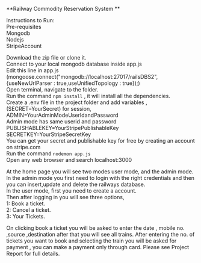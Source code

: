 **Railway Commodity Reservation System **<br />

Instructions to Run:<br />
Pre-requisites<br />
Mongodb<br />
Nodejs<br />
StripeAccount <br />

Download the zip file or clone it.<br />
Connect to your local mongodb database inside app.js <br />
Edit this line in app.js (mongoose.connect("mongodb://localhost:27017/railsDBS2",{useNewUrlParser : true,useUnifiedTopology : true});)<br />
Open terminal, navigate to the folder.<br />
Run the command `npm install` , it will install all the dependencies.<br />
Create a .env file in the project folder and add variables ,(SECRET=YourSecret) for session,<br />
ADMIN=YourAdminModeUserIdandPassword <br />
Admin mode has same userid and password<br />
PUBLISHABLEKEY=YourStripePublishableKey<br />
SECRETKEY=YourStripeSecretKey<br />
You can get your secret and publishable key for free by creating an account on stripe.com<br />
Run the command `nodemon app.js`<br />
Open any web browser and search localhost:3000<br />

At the home page you will see two modes user mode, and the admin mode.<br />
In the admin mode you first need to login with the right credentials and then you can insert,update and delete the railways database.<br />
In the user mode, first you need to create a account.<br />
Then after logging in you will see three options,<br />
1: Book a ticket.<br />
2: Cancel a ticket.<br />
3: Your Tickets.<br />

On clicking book a ticket you will be asked to enter the date , mobile no. ,source ,destination after that you will see all trains. After entering the no. of tickets you want to 
book and selecting the train you will be asked for payment , you can make a payment only through card.
Please see Project Report for full details.
